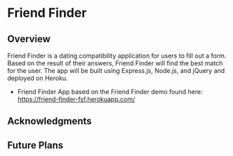 # Friend Finder

## Overview
Friend Finder is a dating compatibility application for users to fill out a form. Based on the result of their answers, Friend Finder will find the best match for the user. The app will be built using Express.js, Node.js, and jQuery and deployed on Heroku.

+ Friend Finder App based on the Friend Finder demo found here: https://friend-finder-fsf.herokuapp.com/

## Acknowledgments

## Future Plans
